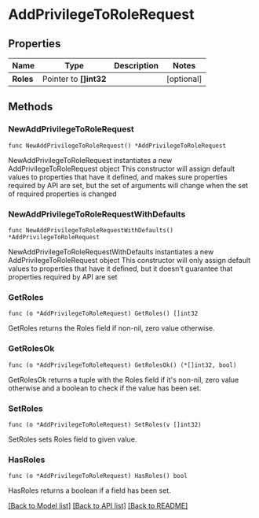 # AddPrivilegeToRoleRequest

## Properties

Name | Type | Description | Notes
------------ | ------------- | ------------- | -------------
**Roles** | Pointer to **[]int32** |  | [optional] 

## Methods

### NewAddPrivilegeToRoleRequest

`func NewAddPrivilegeToRoleRequest() *AddPrivilegeToRoleRequest`

NewAddPrivilegeToRoleRequest instantiates a new AddPrivilegeToRoleRequest object
This constructor will assign default values to properties that have it defined,
and makes sure properties required by API are set, but the set of arguments
will change when the set of required properties is changed

### NewAddPrivilegeToRoleRequestWithDefaults

`func NewAddPrivilegeToRoleRequestWithDefaults() *AddPrivilegeToRoleRequest`

NewAddPrivilegeToRoleRequestWithDefaults instantiates a new AddPrivilegeToRoleRequest object
This constructor will only assign default values to properties that have it defined,
but it doesn't guarantee that properties required by API are set

### GetRoles

`func (o *AddPrivilegeToRoleRequest) GetRoles() []int32`

GetRoles returns the Roles field if non-nil, zero value otherwise.

### GetRolesOk

`func (o *AddPrivilegeToRoleRequest) GetRolesOk() (*[]int32, bool)`

GetRolesOk returns a tuple with the Roles field if it's non-nil, zero value otherwise
and a boolean to check if the value has been set.

### SetRoles

`func (o *AddPrivilegeToRoleRequest) SetRoles(v []int32)`

SetRoles sets Roles field to given value.

### HasRoles

`func (o *AddPrivilegeToRoleRequest) HasRoles() bool`

HasRoles returns a boolean if a field has been set.


[[Back to Model list]](../README.md#documentation-for-models) [[Back to API list]](../README.md#documentation-for-api-endpoints) [[Back to README]](../README.md)


